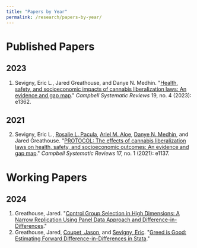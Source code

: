 ```yaml
---
title: "Papers by Year"
permalink: /research/papers-by-year/
---
```


# Published Papers

## 2023
1. Sevigny, Eric L., Jared Greathouse, and Danye N. Medhin. "[Health, safety, and socioeconomic impacts of cannabis liberalization laws: An evidence and gap map](https://doi.org/10.1002/cl2.1362)." _Campbell Systematic Reviews_ 19, no. 4 (2023): e1362.

## 2021
2. Sevigny, Eric L., [Rosalie L. Pacula](https://priceschool.usc.edu/faculty/directory/rosalie-pacula/), [Ariel M. Aloe](https://education.uiowa.edu/directory/ariel-aloe), [Danye N. Medhin](https://www.nccu.edu/employee/dmedhin), and Jared Greathouse. "[PROTOCOL: The effects of cannabis liberalization laws on health, safety, and socioeconomic outcomes: An evidence and gap map](https://doi.org/10.1002/cl2.1137)." _Campbell Systematic Reviews_ 17, no. 1 (2021): e1137.

# Working Papers

## 2024
1. Greathouse, Jared. "[Control Group Selection in High Dimensions: A Narrow Replication Using Panel Data Approach and Difference-in-Differences](https://jgreathouse9.github.io/publications/Replication_of_Shi_2023.pdf)."
2. Greathouse, Jared, [Coupet, Jason](https://aysps.gsu.edu/profile/jason-coupet/), and [Sevigny, Eric](https://aysps.gsu.edu/profile/eric-sevigny/). "[Greed is Good: Estimating Forward Difference-in-Differences in Stata](https://jgreathouse9.github.io/publications/FDIDSJ.pdf)."

